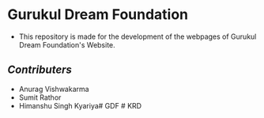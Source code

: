 # Gurukul Dream Foundation
- This repository is made for the development of the webpages of Gurukul Dream Foundation's Website.

## _Contributers_
- Anurag Vishwakarma
- Sumit Rathor
- Himanshu Singh Kyariya#   G D F  
 #   K R D  
 